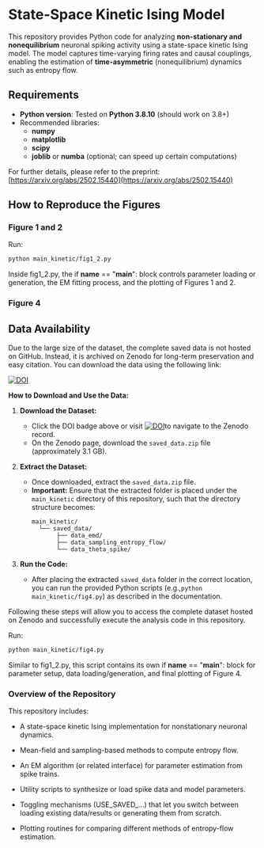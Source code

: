 # State-Space Kinetic Ising Model

This repository provides Python code for analyzing **non-stationary and nonequilibrium** neuronal spiking activity using a state-space kinetic Ising model. The model captures time-varying firing rates and causal couplings, enabling the estimation of **time-asymmetric** (nonequilibrium) dynamics such as entropy flow.

## Requirements

- **Python version**: Tested on **Python 3.8.10** (should work on 3.8+)
- Recommended libraries:
  - **numpy**
  - **matplotlib**
  - **scipy**
  - **joblib** or **numba** (optional; can speed up certain computations)

For further details, please refer to the preprint:  
[https://arxiv.org/abs/2502.15440](https://arxiv.org/abs/2502.15440)

## How to Reproduce the Figures

### Figure 1 and 2

Run:
```bash
python main_kinetic/fig1_2.py
```
Inside fig1_2.py, the if __name__ == "__main__": block controls parameter loading or generation, the EM fitting process, and the plotting of Figures 1 and 2.


### Figure 4
## Data Availability

Due to the large size of the dataset, the complete saved data is not hosted on GitHub. Instead, it is archived on Zenodo for long-term preservation and easy citation. You can download the data using the following link:

[![DOI](https://zenodo.org/badge/DOI/10.5281/zenodo.15220108.svg)](https://doi.org/10.5281/zenodo.15220108)

**How to Download and Use the Data:**

1. **Download the Dataset:**
   - Click the DOI badge above or visit [![DOI](https://zenodo.org/badge/DOI/10.5281/zenodo.15220108.svg)](https://doi.org/10.5281/zenodo.15220108)to navigate to the Zenodo record.
   - On the Zenodo page, download the `saved_data.zip` file (approximately 3.1 GB).

2. **Extract the Dataset:**
   - Once downloaded, extract the `saved_data.zip` file.
   - **Important:** Ensure that the extracted folder is placed under the `main_kinetic` directory of this repository, such that the directory structure becomes:
     ```
     main_kinetic/
       └── saved_data/
            ├── data_emd/
            ├── data_sampling_entropy_flow/
            └── data_theta_spike/
     ```

3. **Run the Code:**
   - After placing the extracted `saved_data` folder in the correct location, you can run the provided Python scripts (e.g.,`python main_kinetic/fig4.py`) as described in the documentation.

Following these steps will allow you to access the complete dataset hosted on Zenodo and successfully execute the analysis code in this repository.


Run:
```bash
python main_kinetic/fig4.py
```
Similar to fig1_2.py, this script contains its own if __name__ == "__main__": block for parameter setup, data loading/generation, and final plotting of Figure 4.

### Overview of the Repository
This repository includes:

- A state-space kinetic Ising implementation for nonstationary neuronal dynamics.

- Mean-field and sampling-based methods to compute entropy flow.

- An EM algorithm (or related interface) for parameter estimation from spike trains.

- Utility scripts to synthesize or load spike data and model parameters.

- Toggling mechanisms (USE_SAVED_...) that let you switch between loading existing data/results or generating them from scratch.

- Plotting routines for comparing different methods of entropy-flow estimation.
